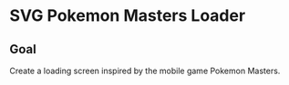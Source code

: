 # SVG Pokemon Masters Loader

<!-- ## [Live Demo]() -->

## Goal

Create a loading screen inspired by the mobile game Pokemon Masters.
